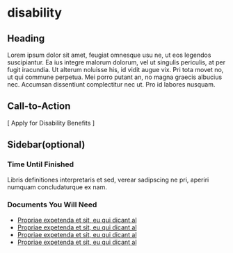 # disability

## Heading

Lorem ipsum dolor sit amet, feugiat omnesque usu ne, ut eos legendos suscipiantur. Ea ius integre malorum dolorum, vel ut singulis periculis, at per fugit iracundia. Ut alterum noluisse his, id vidit augue vix. Pri tota movet no, ut qui commune perpetua. Mei porro putant an, no magna graecis albucius nec. Accumsan dissentiunt complectitur nec ut. Pro id labores nusquam.

## Call-to-Action

\[ Apply for Disability Benefits \]

## Sidebar\(optional\)

### Time Until Finished

Libris definitiones interpretaris et sed, verear sadipscing ne pri, aperiri numquam concludaturque ex nam.

### Documents You Will Need

* [Propriae expetenda et sit, eu qui dicant al](https://github.com/billfienberg/va.gov-team/tree/5839d463da035612a60148d7f90403dd12c8107e/platform/design/example-design-project/www.vets.gov)
* [Propriae expetenda et sit, eu qui dicant al](https://github.com/billfienberg/va.gov-team/tree/5839d463da035612a60148d7f90403dd12c8107e/platform/design/example-design-project/www.vets.gov)
* [Propriae expetenda et sit, eu qui dicant al](https://github.com/billfienberg/va.gov-team/tree/5839d463da035612a60148d7f90403dd12c8107e/platform/design/example-design-project/www.vets.gov)
* [Propriae expetenda et sit, eu qui dicant al](https://github.com/billfienberg/va.gov-team/tree/5839d463da035612a60148d7f90403dd12c8107e/platform/design/example-design-project/www.vets.gov)

